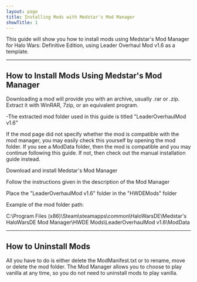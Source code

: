 ```yaml
---
layout: page
title: Installing Mods with Medstar's Mod Manager
showTitle: 1
---
```


This guide will show you how to install mods using Medstar's Mod Manager for Halo Wars: Definitive Edition, using Leader Overhaul Mod v1.6 as a template.

***
<a name="HowToInstall"></a>
## How to Install Mods Using Medstar's Mod Manager

Downloading a mod will provide you with an archive, usually .rar or .zip. Extract it with WinRAR, 7zip, or an equivalent program.

  -The extracted mod folder used in this guide is titled "LeaderOverhaulMod v1.6"
  
If the mod page did not specify whether the mod is compatible with the mod manager, you may easily check this yourself by opening the mod folder. If you see a ModData folder, then the mod is compatible and you may continue following this guide. If not, then check out the manual installation guide instead.

Download and install Medstar's Mod Manager

Follow the instructions given in the description of the Mod Manager

Place the "LeaderOverhaulMod v1.6" folder in the "HWDEMods" folder

Example of the mod folder path:

C:\Program Files (x86)\Steam\steamapps\common\HaloWarsDE\Medstar's HaloWarsDE Mod Manager\HWDE Mods\LeaderOverhaulMod v1.6\ModData

***
<a name="HowToUninstall"></a>
## How to Uninstall Mods

All you have to do is either delete the ModManifest.txt or to rename, move or delete the mod folder. The Mod Manager allows you to choose to play vanilla at any time, so you do not need to uninstall mods to play vanilla.
